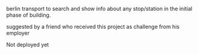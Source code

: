berlin transport to search and show info about any stop/station
in the initial phase of building.

suggested by a friend who received this project as challenge from his employer

Not deployed yet
